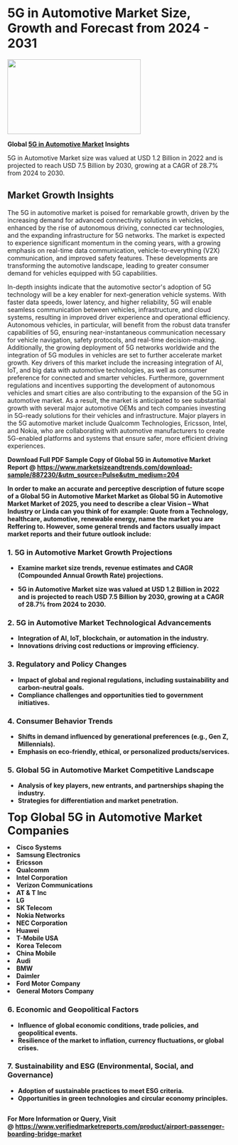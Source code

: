 <H1>5G in Automotive Market Size, Growth and Forecast from 2024 - 2031</H1><img class="aligncenter size-medium wp-image-584254" src="https://thirdeyenews.in/wp-content/uploads/2024/09/Global-Market-Research-300x168.jpeg" alt="" width="300" height="168" /><p><strong>Global&nbsp;<a href="https://www.marketsizeandtrends.com/download-sample/887230/&amp;utm_source=Pulse&amp;utm_medium=204">5G in Automotive Market</a> Insights</strong></p><p>5G in Automotive Market size was valued at USD 1.2 Billion in 2022 and is projected to reach USD 7.5 Billion by 2030, growing at a CAGR of 28.7% from 2024 to 2030.</p><p><h2>Market Growth Insights</h2> <p>The 5G in automotive market is poised for remarkable growth, driven by the increasing demand for advanced connectivity solutions in vehicles, enhanced by the rise of autonomous driving, connected car technologies, and the expanding infrastructure for 5G networks. The market is expected to experience significant momentum in the coming years, with a growing emphasis on real-time data communication, vehicle-to-everything (V2X) communication, and improved safety features. These developments are transforming the automotive landscape, leading to greater consumer demand for vehicles equipped with 5G capabilities.</p> <p><strong></strong></p> <p>In-depth insights indicate that the automotive sector's adoption of 5G technology will be a key enabler for next-generation vehicle systems. With faster data speeds, lower latency, and higher reliability, 5G will enable seamless communication between vehicles, infrastructure, and cloud systems, resulting in improved driver experience and operational efficiency. Autonomous vehicles, in particular, will benefit from the robust data transfer capabilities of 5G, ensuring near-instantaneous communication necessary for vehicle navigation, safety protocols, and real-time decision-making. Additionally, the growing deployment of 5G networks worldwide and the integration of 5G modules in vehicles are set to further accelerate market growth. Key drivers of this market include the increasing integration of AI, IoT, and big data with automotive technologies, as well as consumer preference for connected and smarter vehicles. Furthermore, government regulations and incentives supporting the development of autonomous vehicles and smart cities are also contributing to the expansion of the 5G in automotive market. As a result, the market is anticipated to see substantial growth with several major automotive OEMs and tech companies investing in 5G-ready solutions for their vehicles and infrastructure. Major players in the 5G automotive market include Qualcomm Technologies, Ericsson, Intel, and Nokia, who are collaborating with automotive manufacturers to create 5G-enabled platforms and systems that ensure safer, more efficient driving experiences. <p><strong></p><p><span class=""><strong>Download Full PDF Sample Copy of Global 5G in Automotive Market Report</strong> @ <a href="https://www.marketsizeandtrends.com/download-sample/887230/&amp;utm_source=Pulse&amp;utm_medium=204" target="_blank">https://www.marketsizeandtrends.com/download-sample/887230/&amp;utm_source=Pulse&amp;utm_medium=204</a></span></p><p>In order to make an accurate and perceptive description of future scope of a Global&nbsp;5G in Automotive Market Market as Global&nbsp;5G in Automotive Market Market of 2025, you need to describe a clear Vision &ndash; What Industry or Linda can you think of for example: Quote from a Technology, healthcare, automotive, renewable energy, name the market you are Reffering to. However, some general trends and factors usually impact market reports and their future outlook include:</p><h3>1.&nbsp;<strong>5G in Automotive Market Growth Projections</strong></h3><ul><li>Examine market size trends, revenue estimates and CAGR (Compounded Annual Growth Rate) projections.</li><li><p>5G in Automotive Market size was valued at USD 1.2 Billion in 2022 and is projected to reach USD 7.5 Billion by 2030, growing at a CAGR of 28.7% from 2024 to 2030.</p></li></ul><h3>2.&nbsp;<strong>5G in Automotive Market Technological Advancements</strong></h3><ul><li>Integration of AI, IoT, blockchain, or automation in the industry.</li><li>Innovations driving cost reductions or improving efficiency.</li></ul><h3>3.&nbsp;<strong>Regulatory and Policy Changes</strong></h3><ul><li>Impact of global and regional regulations, including sustainability and carbon-neutral goals.</li><li>Compliance challenges and opportunities tied to government initiatives.</li></ul><h3>4.&nbsp;<strong>Consumer Behavior Trends</strong></h3><ul><li>Shifts in demand influenced by generational preferences (e.g., Gen Z, Millennials).</li><li>Emphasis on eco-friendly, ethical, or personalized products/services.</li></ul><h3>5.&nbsp;<strong>Global 5G in Automotive Market Competitive Landscape</strong></h3><ul><li>Analysis of key players, new entrants, and partnerships shaping the industry.</li><li>Strategies for differentiation and market penetration.</li></ul><p data-pm-slice="1 1 []"><span style="color: inherit; font-family: inherit; font-size: 25px;">Top Global 5G in Automotive Market Companies</span></p><div class="" data-test-id=""><p><li>Cisco Systems</li><li> Samsung Electronics</li><li> Ericsson</li><li> Qualcomm</li><li> Intel Corporation</li><li> Verizon Communications</li><li> AT & T Inc</li><li> LG</li><li> SK Telecom</li><li> Nokia Networks</li><li> NEC Corporation</li><li> Huawei</li><li> T-Mobile USA</li><li> Korea Telecom</li><li> China Mobile</li><li> Audi</li><li> BMW</li><li> Daimler</li><li> Ford Motor Company</li><li> General Motors Company</li></p></div><h3>6.&nbsp;<strong>Economic and Geopolitical Factors</strong></h3><ul><li>Influence of global economic conditions, trade policies, and geopolitical events.</li><li>Resilience of the market to inflation, currency fluctuations, or global crises.</li></ul><h3>7.&nbsp;<strong>Sustainability and ESG (Environmental, Social, and Governance)</strong></h3><ul><li>Adoption of sustainable practices to meet ESG criteria.</li><li>Opportunities in green technologies and circular economy principles.</li></ul><h2><strong style="font-size: 14px;">For More Information or Query, Visit @&nbsp;</strong><a style="background-color: #ffffff; font-size: 14px;" href="https://www.marketsizeandtrends.com/report/5g-in-automotive-market/" target="_blank">https://www.verifiedmarketreports.com/product/airport-passenger-boarding-bridge-market</a></h2>
